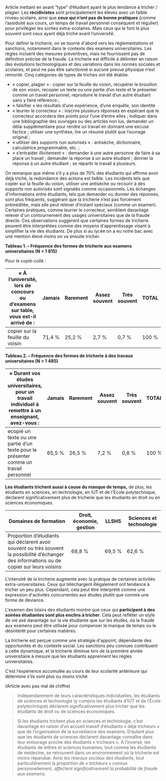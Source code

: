 Article mettant en avant “type” d’étudiant ayant le plus tendance à tricher / plagier. Les **récidivistes** sont principalement les élèves avec un faible niveau scolaire, ainsi que **ceux qui n’ont pas de bonne pratiques** (comme l’assiduité aux cours, un temps de travail personnel conséquent et régulier) pour privilégier les sorties extra-scolaires. Mais ceux qui le font le plus souvent sont ceux ayant déjà triché avant l’université.

Pour définir la tricherie, on se tourne d'abord vers les réglementations et sanctions, notamment dans le contexte des examens universitaires. Les règles incluent des mesures préventives, mais ne fournissent pas de définition précise de la fraude. La tricherie est difficile à délimiter en raison des évolutions technologiques et des variations dans les normes sociales et scolaires, et peut ne pas être sanctionné si aucune preuve physique n’est remonté. Cinq catégories de types de triches ont été établie.

- « copier, plagier » : copier sur la feuille du voisin, récupérer le brouillon de son voisin, recopier un texte ou une partie d’un texte et le présenter comme un travail personnel, reproduire le travail d’un autre étudiant sans y faire référence ;
- « falsifier » les résultats d’une expérience, d’une enquête, son identité
- « leurrer le correcteur » : inscrire plusieurs réponses en espérant que le correcteur accordera des points pour l’une d’entre elles ; indiquer dans une bibliographie des ouvrages ou des articles non lus, demander un délai supplémentaire pour rendre un travail en donnant une excuse factice ; utiliser une synthèse, lire un résumé plutôt que l’ouvrage original ;
- « utiliser des supports non autorisés » : antisèche, dictionnaire, calculatrice programmable, etc. ;
- « s’entraider illicitement » : demander à une autre personne de faire à sa place un travail ; demander la réponse à un autre étudiant ; donner la réponse à un autre étudiant ; se répartir le travail à plusieurs.

On remarque que même s’il y a plus de 70% des étudiants qui affirme avoir déjà triché, la redondance des actions est faible. Les incidents tels que copier sur la feuille du voisin, utiliser une antisèche ou recourir à des supports non autorisés sont signalés comme occasionnels. Les échanges d'informations entre étudiants, tels que demander ou donner des réponses, sont plus fréquents, suggérant que la tricherie n’est pas forcément préméditée, mais elle peut relever d’instant spéciaux (comme un examen). Certaines pratiques, comme leurrer le correcteur, semblent davantage relever d'un contournement des usages universitaires que de la fraude directe. Ces observations suggèrent que certaines formes de tricherie peuvent être interprétées comme des moyens d'apprentissage visant à simplifier la vie des étudiants. De plus si au lycée on a eu notre bac avec une mention élevé moins on va ensuite tricher.

**Tableau 1. – Fréquence des formes de tricherie aux examens universitaires (N = 1 815)**

Pour le copié-collé :

|« À l’université, lors de concours ou d’examens sur table, vous est-il arrivé de :|Jamais|Rarement|Assez souvent|Très souvent|TOTAL|
|---|---|---|---|---|---|
|copier sur la feuille du voisin|71,4 %|25,2 %|2,7 %|0,7 %|100 %|

**Tableau 2. – Fréquence des formes de tricherie à des travaux universitaires (N = 1 485)**

|« Durant vos études universitaires, pour un travail individuel à remettre à un enseignant, avez-vous :|Jamais|Rarement|Assez souvent|Très souvent|TOTAL|
|---|---|---|---|---|---|
|ecopié un texte ou une partie d’un texte pour le présenter comme un travail personnel|65,5 %|26,5 %|7,2 %|0,8 %|100 %|

**Les étudiants trichent aussi à cause du manque de temps,** de plus, les étudiants en sciences, en technologie, en IUT et de l'École polytechnique, déclarent significativement plus de tricherie que les étudiants en droit ou en sciences économiques.

|Domaines de formation|Droit, économie, gestion|LLSHS|Sciences et technologie|
|---|---|---|---|
|Proportion d’étudiants qui déclarent avoir souvent ou très souvent la possibilité d’échanger des informations ou de copier sur leurs voisins|68,8 %|69,5 %|62,6 %|

L'intensité de la tricherie augmente avec la pratique de certaines activités extra-universitaires. Ceux qui téléchargent illégalement ont tendance à tricher un peu plus. Cependant, cela peut être interprété comme une expression d'activités concurrentes aux études plutôt que comme une forme de déviance.

L'examen des loisirs des étudiants montre que ceux qui **participent à des soirées étudiantes sont plus enclins à tricher**. Cela peut refléter un style de vie axé davantage sur la vie étudiante que sur les études, où la fraude aux examens peut être utilisée pour compenser le manque de temps ou le désintérêt pour certaines matières.

La tricherie est perçue comme une stratégie d'appoint, dépendante des opportunités et du contexte social. Les sanctions peu connues contribuent à cette dynamique, et la tricherie diminue lors de la première année universitaire à mesure que les étudiants apprennent les règles universitaires.

C’est l’expérience accumulée au cours de leur scolarité antérieure qui détermine s’ils vont plus ou moins triché

(Article avec pas mal de chiffre)

> Indépendamment de leurs caractéristiques individuelles, les étudiants de sciences et technologie (y compris les étudiants d’IUT et de l’École polytechnique) déclarent significativement plus tricher que les étudiants de droit ou de sciences économiques.

> Si les étudiants trichent plus en sciences et technologie, c’est davantage en raison d’un accueil massif d’étudiants « déjà tricheurs » que de l’organisation de la surveillance des examens. D’autant plus que les étudiants de sciences déclarent davantage connaître dans leur entourage proche des étudiants « tricheurs ». À l’inverse, les étudiants de lettres et sciences humaines, tout comme les étudiants de médecine, se retrouvent dans un environnement où la tricherie est moins répandue. Ainsi _les réseaux sociaux des étudiants_, tout particulièrement la proportion de « tricheurs » connus personnellement, _affectent significativement la probabilité de fraude aux examens_.